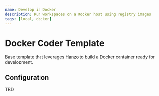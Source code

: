 ```yaml
---
name: Develop in Docker
description: Run workspaces on a Docker host using registry images
tags: [local, docker]
---
```


# Docker Coder Template

Base template that leverages [Hanzo](http://hanzo.sh) to build a Docker container ready
for development.

## Configuration

TBD
